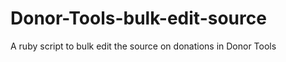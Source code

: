 Donor-Tools-bulk-edit-source
============================

A ruby script to bulk edit the source on donations in Donor Tools
